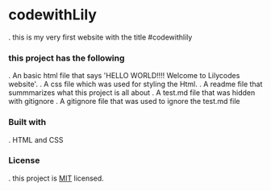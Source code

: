 # codewithLily
. this is my very first website with the title #codewithlily

### this project has the following
. An basic html file that says 'HELLO WORLD!!!! Welcome to Lilycodes website'.
. A css file which was used for styling the Html. 
. A readme file that summmarizes what this project is all about
. A test.md file that was hidden with gitignore
. A gitignore file that was used to ignore the test.md file

### Built with
. HTML and CSS

### License 
. this project is [MIT](./LICENSE) licensed.





